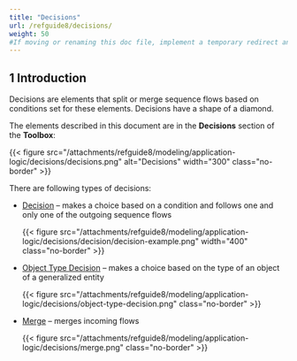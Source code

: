 ```yaml
---
title: "Decisions"
url: /refguide8/decisions/
weight: 50
#If moving or renaming this doc file, implement a temporary redirect and let the respective team know they should update the URL in the product. See Mapping to Products for more details. 
---
```


## 1 Introduction

Decisions are elements that split or merge sequence flows based on conditions set for these elements. Decisions have a shape of a diamond.

The elements described in this document are in the **Decisions** section of the **Toolbox**:

{{< figure src="/attachments/refguide8/modeling/application-logic/decisions/decisions.png" alt="Decisions"   width="300"  class="no-border" >}}

There are following types of decisions:

* [Decision](/refguide8/decision/) – makes a choice based on a condition and follows one and only one of the outgoing sequence flows

    {{< figure src="/attachments/refguide8/modeling/application-logic/decisions/decision/decision-example.png"   width="400"  class="no-border" >}}

* [Object Type Decision](/refguide8/object-type-decision/) – makes a choice based on the type of an object of a generalized entity

    {{< figure src="/attachments/refguide8/modeling/application-logic/decisions/object-type-decision.png" class="no-border" >}}

* [Merge](/refguide8/merge/) – merges incoming flows 

    {{< figure src="/attachments/refguide8/modeling/application-logic/decisions/merge.png" class="no-border" >}}
